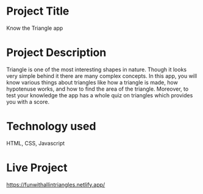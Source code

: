 # Project Title

Know the Triangle app


# Project Description

Triangle is one of the most interesting shapes in nature. Though it looks very simple behind it there are many complex concepts. In this app, you will know various things about triangles like how a triangle is made, how hypotenuse works, and how to find the area of the triangle. Moreover, to test your knowledge the app has a whole quiz on triangles which provides you with a score.


# Technology used

HTML, CSS, Javascript


# Live Project

https://funwithallintriangles.netlify.app/


